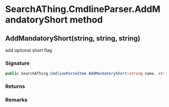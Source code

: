 # SearchAThing.CmdlineParser.AddMandatoryShort method
## AddMandatoryShort(string, string, string)
add optional short flag

### Signature
```csharp
public SearchAThing.CmdlineParseItem AddMandatoryShort(string name, string description, string valueName = null)
```
### Returns

### Remarks

